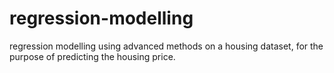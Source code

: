 # regression-modelling
regression modelling using advanced methods on a housing dataset, for the purpose of predicting the housing price.
